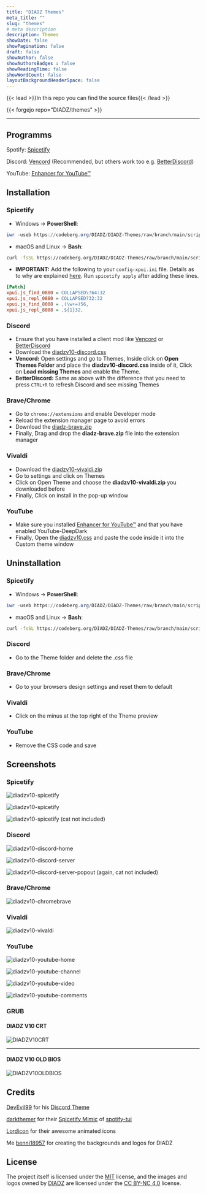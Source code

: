 ```yaml
---
title: "DIADZ Themes"
meta_title: ""
slug: "themes"
# meta description
description: Themes
showDate: false
showPagination: false
draft: false
showAuthor: false
showAuthorsBadges : false
showReadingTime: false
showWordCount: false
layoutBackgroundHeaderSpace: false
---
```


<link href="/css/privacy.css" rel="stylesheet"></link>

{{< lead >}}In this repo you can find the source files{{< /lead >}}

{{< forgejo repo="DIADZ/themes" >}}

---

## Programms

Spotify: [Spicetify](https://spicetify.app/)

Discord: [Vencord](https://vencord.dev/) (Recommended, but others work too e.g. [BetterDiscord](https://betterdiscord.app/))

YouTube: [Enhancer for YouTube™](https://www.mrfdev.com/enhancer-for-youtube)

## Installation

### Spicetify

- Windows -> **PowerShell**:

```powershell
iwr -useb https://codeberg.org/DIADZ/DIADZ-Themes/raw/branch/main/scripts/spicetify/install.ps1 | iex
```

- macOS and Linux -> **Bash**:

```bash
curl -fsSL https://codeberg.org/DIADZ/DIADZ-Themes/raw/branch/main/scripts/spicetify/install.sh | sh
```

* **IMPORTANT:** Add the following to your `config-xpui.ini` file. Details as to why are explained [here](https://github.com/JulienMaille/spicetify-dynamic-theme#important). Run `spicetify apply` after adding these lines.

```ini
[Patch]
xpui.js_find_0880 = COLLAPSED\?64:32
xpui.js_repl_0880 = COLLAPSED?32:32
xpui.js_find_8008 = ,(\w+=)56,
xpui.js_repl_8008 = ,${1}32,
```

### Discord

- Ensure that you have installed a client mod like [Vencord](https://vencord.dev) or [BetterDiscord](https://betterdiscord.app)
- Download the [diadzv10-discord.css](https://codeberg.org/DIADZ/DIADZ-Themes/raw/branch/main/themes/discord/diadzv10-discord.css)
- **Vencord:** Open settings and go to Themes, Inside click on **Open Themes Folder** and place the **diadzv10-discord.css** inside of it, Click on **Load missing Themes** and enable the Theme.
- **BetterDiscord:** Same as above with the difference that you need to press ```CTRL+R``` to refresh Discord and see missing Themes

### Brave/Chrome

- Go to ```chrome://extensions``` and enable Developer mode
- Reload the extension manager page to avoid errors
- Download the [diadz-brave.zip](https://codeberg.org/DIADZ/DIADZ-Themes/raw/branch/main/themes/brave-chrome/diadzv10-brave.zip)
- Finally, Drag and drop the **diadz-brave.zip** file into the extension manager

### Vivaldi

- Download the [diadzv10-vivaldi.zip](https://codeberg.org/DIADZ/DIADZ-Themes/raw/branch/main/themes/vivaldi/diadzv10-vivaldi.zip)
- Go to settings and click on Themes
- Click on Open Theme and choose the **diadzv10-vivaldi.zip** you downloaded before
- Finally, Click on install in the pop-up window

### YouTube

- Make sure you installed [Enhancer for YouTube™](https://www.mrfdev.com/enhancer-for-youtube) and that you have enabled YouTube-DeepDark
- Finally, Open the [diadzv10.css](https://codeberg.org/DIADZ/DIADZ-Themes/raw/branch/main/themes/youtube/diadzv10.css) and paste the code inside it into the Custom theme window

## Uninstallation

### Spicetify

- Windows -> **PowerShell**:

```powershell
iwr -useb https://codeberg.org/DIADZ/DIADZ-Themes/raw/branch/main/scripts/spicetify/uninstall.ps1 | iex
```

- macOS and Linux -> **Bash**:

```bash
curl -fsSL https://codeberg.org/DIADZ/DIADZ-Themes/raw/branch/main/scripts/spicetify/uninstall.sh | sh
```

### Discord

- Go to the Theme folder and delete the .css file

### Brave/Chrome

- Go to your browsers design settings and reset them to default

### Vivaldi

- Click on the minus at the top right of the Theme preview

### YouTube

- Remove the CSS code and save

## Screenshots

### Spicetify

![diadzv10-spicetify](https://codeberg.org/DIADZ/DIADZ-Themes/raw/branch/main/screenshots/diadzv10-spicetify.webp)

![diadzv10-spicetify](https://codeberg.org/DIADZ/DIADZ-Themes/raw/branch/main/screenshots/diadzv10-spicetify2.webp)

![diadzv10-spicetify](https://codeberg.org/DIADZ/DIADZ-Themes/raw/branch/main/screenshots/diadzv10-spicetify3.webp)
(cat not included)

### Discord

![diadzv10-discord-home](https://codeberg.org/DIADZ/DIADZ-Themes/raw/branch/main/screenshots/diadzv10-discord-home.webp)

![diadzv10-discord-server](https://codeberg.org/DIADZ/DIADZ-Themes/raw/branch/main/screenshots/diadzv10-discord-server.webp)

![diadzv10-discord-server-popout](https://codeberg.org/DIADZ/DIADZ-Themes/raw/branch/main/screenshots/diadzv10-discord-server-popout.webp)
(again, cat not included)

### Brave/Chrome

![diadzv10-chromebrave](https://codeberg.org/DIADZ/DIADZ-Themes/raw/branch/main/screenshots/diadzv10-chromebrave.webp)

### Vivaldi

![diadzv10-vivaldi](https://codeberg.org/DIADZ/DIADZ-Themes/raw/branch/main/screenshots/diadzv10-vivaldi.webp)

### YouTube

![diadzv10-youtube-home](https://codeberg.org/DIADZ/DIADZ-Themes/raw/branch/main/screenshots/diadzv10-youtube-home.webp)

![diadzv10-youtube-channel](https://codeberg.org/DIADZ/DIADZ-Themes/raw/branch/main/screenshots/diadzv10-youtube-channel.webp)

![diadzv10-youtube-video](https://codeberg.org/DIADZ/DIADZ-Themes/raw/branch/main/screenshots/diadzv10-youtube-video.webp)

![diadzv10-youtube-comments](https://codeberg.org/DIADZ/DIADZ-Themes/raw/branch/main/screenshots/diadzv10-youtube-comments.webp)

### GRUB

#### DIADZ V10 CRT

![DIADZV10CRT](https://codeberg.org/DIADZ/DIADZ-Themes/raw/branch/main/screenshots/DIADZV10CRT.webp)

---

#### DIADZ V10 OLD BIOS

![DIADZV10OLDBIOS](https://codeberg.org/DIADZ/DIADZ-Themes/raw/branch/main/screenshots/DIADZV10OLDBIOS.webp)

## Credits

[DevEvil99](https://github.com/DevEvil99) for his [Discord Theme](https://github.com/DevEvil99/Azurite-Discord-Theme)

[darkthemer](https://github.com/darkthemer/) for their [Spicetify Mimic](https://github.com/spicetify/spicetify-themes/tree/master/text) of [spotify-tui](https://github.com/Rigellute/spotify-tui)

[Lordicon](https://lordicon.com) for their awesome animated icons

Me [benni18957](https://benni18957.de) for creating the backgrounds and logos for DIADZ

## License

The project itself is licensed under the [MIT](https://codeberg.org/DIADZ/DIADZ-Themes/src/branch/main/LICENSE) license, and the images and logos owned by [DIADZ](https://diadz.de) are licensed under the [CC BY-NC 4.0](https://creativecommons.org/licenses/by-nc/4.0/) license.